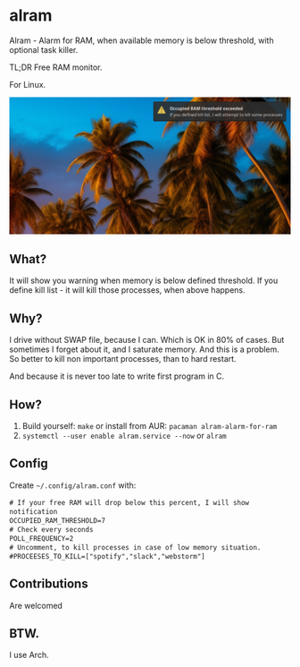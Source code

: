 # alram
Alram - Alarm for RAM, when available memory is below threshold, with optional task killer.

TL;DR Free RAM monitor.

For Linux.

![alt text](https://github.com/gladykov/alram/blob/main/alram.png?raw=true)

## What?

It will show you warning when memory is below defined threshold.
If you define kill list - it will kill those processes, when above happens.

## Why?

I drive without SWAP file, because I can. Which is OK in 80% of cases. But sometimes I forget about it, and I saturate memory. And this is a problem. So better to kill non important processes, than to hard restart.

And because it is never too late to write first program in C.

## How?

1. Build yourself: `make` or install from AUR: `pacaman alram-alarm-for-ram`
2. `systemctl --user enable alram.service --now` or `alram`


## Config

Create `~/.config/alram.conf` with:
```
# If your free RAM will drop below this percent, I will show notification
OCCUPIED_RAM_THRESHOLD=7
# Check every seconds
POLL_FREQUENCY=2
# Uncomment, to kill processes in case of low memory situation. 
#PROCEESES_TO_KILL=["spotify","slack","webstorm"]
```

## Contributions

Are welcomed

## BTW.

I use Arch.

